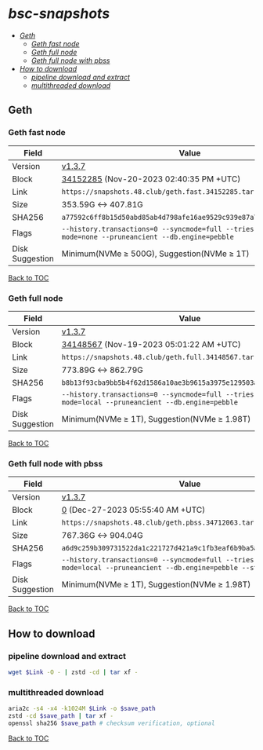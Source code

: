 # *bsc-snapshots*


- *[Geth](#geth)*
    - *[Geth fast node](#geth-fast-node)*
    - *[Geth full node](#geth-full-node)*
    - *[Geth full node with pbss](#geth-full-node-with-pbss)*
- *[How to download](#how-to-download)*
    - *[pipeline download and extract](#pipeline-download-and-extract)*
    - *[multithreaded download](#multithreaded-download)*

## Geth
### Geth fast node

| Field |Value |
| --- | --- |
| Version | [v1.3.7](https://github.com/bnb-chain/bsc/releases/tag/v1.3.7) |
| Block | [34152285](https://bscscan.com/block/34152285) (Nov-20-2023 02:40:35 PM +UTC) |
| Link | `https://snapshots.48.club/geth.fast.34152285.tar.zst` |
| Size | 353.59G <-> 407.81G |
| SHA256 | `a77592c6ff8b15d50abd85ab4d798afe16ae9529c939e87a76c1ab7b2fc2f962` |
| Flags | `--history.transactions=0 --syncmode=full --tries-verify-mode=none --pruneancient --db.engine=pebble` |
| Disk Suggestion | Minimum(NVMe ≥ 500G), Suggestion(NVMe ≥ 1T)|

[Back to TOC](#bsc-snapshots)

### Geth full node

| Field |Value |
| --- | --- |
| Version | [v1.3.7](https://github.com/bnb-chain/bsc/releases/tag/v1.3.7) |
| Block | [34148567](https://bscscan.com/block/34148567) (Nov-19-2023 05:01:22 AM +UTC) |
| Link | `https://snapshots.48.club/geth.full.34148567.tar.zst` |
| Size | 773.89G <-> 862.79G |
| SHA256 | `b8b13f93cba9bb5b4f62d1586a10ae3b9615a3975e129503ab8692dff698bae0` |
| Flags | `--history.transactions=0 --syncmode=full --tries-verify-mode=local --pruneancient --db.engine=pebble` |
| Disk Suggestion | Minimum(NVMe ≥ 1T), Suggestion(NVMe ≥ 1.98T)|

[Back to TOC](#bsc-snapshots)

### Geth full node with pbss

| Field |Value |
| --- | --- |
| Version | [v1.3.7](https://github.com/bnb-chain/bsc/releases/tag/v1.3.7) |
| Block | [0](https://bscscan.com/block/34712063) (Dec-27-2023 05:55:40 AM +UTC) |
| Link | `https://snapshots.48.club/geth.pbss.34712063.tar.zst` |
| Size | 767.36G <-> 904.04G |
| SHA256 | `a6d9c259b309731522da1c221727d421a9c1fb3eaf6b9ba5a0c9d7aa3904d8b4` |
| Flags | `--history.transactions=0 --syncmode=full --tries-verify-mode=local --pruneancient --db.engine=pebble --state.scheme=path` |
| Disk Suggestion | Minimum(NVMe ≥ 1T), Suggestion(NVMe ≥ 1.98T)|

[Back to TOC](#bsc-snapshots)

## How to download
### pipeline download and extract

```bash
wget $Link -O - | zstd -cd | tar xf -
```

### multithreaded download

```bash
aria2c -s4 -x4 -k1024M $Link -o $save_path
zstd -cd $save_path | tar xf -
openssl sha256 $save_path # checksum verification, optional
```

[Back to TOC](#bsc-snapshots)
